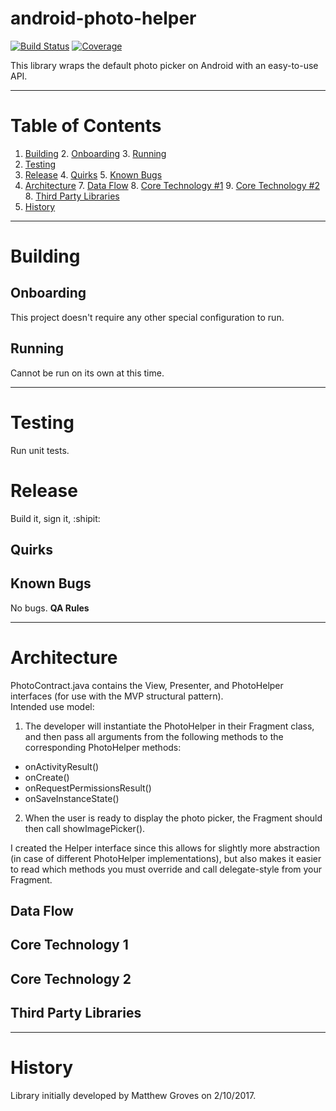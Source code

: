 # android-photo-helper

 <!-- Replace the 2 instances of "ios-template" in each of the links below with
      the name of your project in Jenkins. -->
[![Build Status](http://ci.intrepid.io:8080/buildStatus/icon?job=android-photo-helper)](http://ci.intrepid.io:8080/job/android-photo-helper/)
[![Coverage](http://ci.intrepid.io:9913/jenkins/cobertura/android-photo-helper/)](http://ci.intrepid.io:8080/job/android-photo-helper/cobertura/)

This library wraps the default photo picker on Android with an easy-to-use API.
___
# Table of Contents

1. [Building](#building)
	2. [Onboarding](#onboarding)
	3. [Running](#running)
2. [Testing](#testing)
3. [Release](#release)
	4. [Quirks](#quirks)
	5. [Known Bugs](#known-bugs)
6. [Architecture](#architecture)
	7. [Data Flow](#data-flow)
	8. [Core Technology #1](#core-technology-1)
	9. [Core Technology #2](#core-technology-2)
	8. [Third Party Libraries](#third-party-libraries)
9. [History](#history)

___

# Building
## Onboarding
This project doesn't require any other special configuration to run.

## Running
Cannot be run on its own at this time.
___

# Testing
Run unit tests.

# Release
Build it, sign it, :shipit:

## Quirks

## Known Bugs
No bugs. **QA Rules**
___

# Architecture
PhotoContract.java contains the View, Presenter, and PhotoHelper interfaces (for use with the MVP structural pattern).<br/>
Intended use model:<br/>
1. The developer will instantiate the PhotoHelper in their Fragment class, and then pass all arguments from the following methods to the corresponding PhotoHelper methods:
 - onActivityResult()
 - onCreate()
 - onRequestPermissionsResult()
 - onSaveInstanceState()<br/>
2. When the user is ready to display the photo picker, the Fragment should then call showImagePicker().

I created the Helper interface since this allows for slightly more abstraction (in case of different PhotoHelper implementations), but also makes it easier to read which methods you must override and call delegate-style from your Fragment.

## Data Flow
## Core Technology 1
## Core Technology 2
## Third Party Libraries
___

# History
Library initially developed by Matthew Groves on 2/10/2017.
